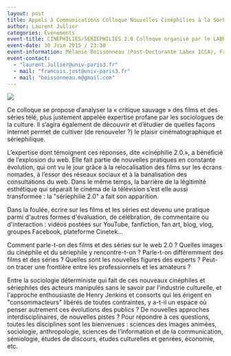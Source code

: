 ```yaml
---
layout: post
title: Appels à Communications Colloque Nouvelles Cinéphilies à la Sorbonne
author: Laurent Jullier
categories: Événements
event-title: CINEPHILIES/SERIEPHILIES 2.0 Colloque organisé par le LABEX ICCA (IRCAV+CEISME)
event-date: 30 Juin 2015 / 23:30
event-information: Mélanie Boissonneau (Post-Doctorante Labex ICCA), François Jost (Professeur Sorbonne-Nouvelle) et Laurent Jullier (Professeur Université de Lorraine)
event-contact:
  - "laurent.Jullier@univ-paris3.fr"
  - mail: "francois.jost@univ-paris3.fr"
  - mail: "boissonneau.m@gmail.com"
---
```

	

<img src="../images/conf2.jpg" />

Ce colloque se propose d’analyser la « critique sauvage » des films et des séries télé, plus justement appelée expertise profane par les sociologues de la culture. Il s’agira également de découvrir et d’étudier de quelles façons internet permet de cultiver (de renouveler ?) le plaisir cinématographique et sériephilique.

L’expertise dont témoignent ces réponses, dite «cinéphilie 2.0.», a bénéficié de l’explosion du web. Elle fait partie de nouvelles pratiques en constante évolution, qui ont vu le jour grâce à la relocalisation des films sur les écrans nomades, à l’essor des réseaux sociaux et à la banalisation des consultations du web. Dans le même temps, la barrière de la légitimité esthétique qui séparait le cinéma de la télévision s’est elle aussi transformée : la "sériephilie 2.0" a fait son apparition.

Dans la foulée, écrire sur les films et les séries est devenu une pratique parmi d'autres formes d'évaluation, de célébration, de commentaire ou d'interaction : vidéos postées sur YouTube, fanfiction, fan art, blog, vlog, groupes Facebook, plateforme Cinetek…

Comment parle-t-on des films et des séries sur le web 2.0 ? Quelles images du cinéphile et du sériephile y rencontre-t-on ? Parle-t-on différemment des films et des séries ? Quelles sont les nouvelles figures des experts ? Peut-on tracer une frontière entre les professionnels et les amateurs ?

Entre la sociologie déterministe qui fait de ces nouveaux cinéphiles et sériephiles des acteurs manipulés sans le savoir par l'industrie culturelle, et l'approche enthousiaste de Henry Jenkins et consorts qui les érigent en "consommacteurs" libérés de toutes contraintes, y a-t-il un espace où penser autrement ces évolutions des publics ? De nouvelles approches interdisciplinaires, de nouvelles pistes ? Pour répondre à ces questions, toutes les disciplines sont les bienvenues : sciences des images animées, sociologie, anthropologie, sciences de l’information et de la communication, sémiologie, études de discours, études culturelles et genrées, économie, etc.

